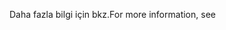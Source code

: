 <span data-ttu-id="32e74-101">Daha fazla bilgi için bkz.</span><span class="sxs-lookup"><span data-stu-id="32e74-101">For more information, see</span></span>